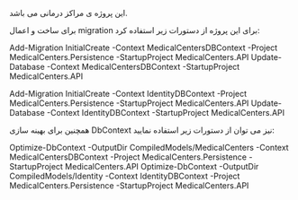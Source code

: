 ﻿این پروژه ی مراکز درمانی می باشد.

برای ساخت و اعمال migration برای این پروژه از دستورات زیر استفاده کرد:

Add-Migration InitialCreate -Context MedicalCentersDBContext -Project MedicalCenters.Persistence -StartupProject MedicalCenters.API
Update-Database -Context MedicalCentersDBContext -StartupProject MedicalCenters.API

Add-Migration InitialCreate -Context IdentityDBContext -Project MedicalCenters.Persistence -StartupProject MedicalCenters.API
Update-Database -Context IdentityDBContext -StartupProject MedicalCenters.API

همچنین برای بهینه سازی DbContext نیز می توان از دستورات زیر استفاده نمایید:

Optimize-DbContext -OutputDir CompiledModels/MedicalCenters -Context MedicalCentersDBContext -Project MedicalCenters.Persistence -StartupProject MedicalCenters.API
Optimize-DbContext -OutputDir CompiledModels/Identity -Context IdentityDBContext -Project MedicalCenters.Persistence -StartupProject MedicalCenters.API


